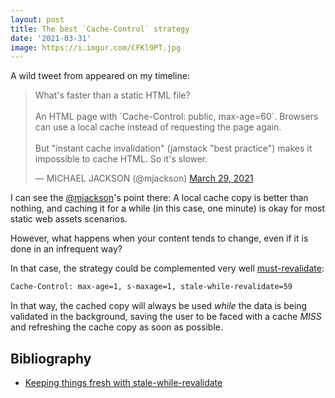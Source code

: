 ```yaml
---
layout: post
title: The best `Cache-Control` strategy
date: '2021-03-31'
image: https://i.imgur.com/CFKl9PT.jpg
---
```


A wild tweet from appeared on my timeline:

<blockquote class="twitter-tweet"><p lang="en" dir="ltr">What&#39;s faster than a static HTML file?<br><br>An HTML page with `Cache-Control: public, max-age=60`. Browsers can use a local cache instead of requesting the page again.<br><br>But &quot;instant cache invalidation&quot; (jamstack &quot;best practice&quot;) makes it impossible to cache HTML. So it&#39;s slower.</p>&mdash; MICHAEL JACKSON (@mjackson) <a href="https://twitter.com/mjackson/status/1376588198118232066?ref_src=twsrc%5Etfw">March 29, 2021</a></blockquote> <script async src="https://platform.twitter.com/widgets.js" charset="utf-8"></script>

I can see the [@mjackson](https://twitter.com/mjackson)'s point there: A local cache copy is better than nothing, and caching it for a while (in this case, one minute) is okay for most static web assets scenarios.

However, what happens when your content tends to change, even if it is done in an infrequent way?

In that case, the strategy could be complemented very well [must-revalidate](https://developer.mozilla.org/en-US/docs/Web/HTTP/Headers/Cache-Control#revalidation_and_reloading):


```bash
Cache-Control: max-age=1, s-maxage=1, stale-while-revalidate=59
```

In that way, the cached copy will always be used _while_ the data is being validated in the background, saving the user to be faced with a cache _MISS_ and refreshing the cache copy as soon as possible.

## Bibliography

* [Keeping things fresh with stale-while-revalidate](https://web.dev/stale-while-revalidate/)
